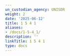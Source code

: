 ```yaml
---
un_custodian_agency: UNISDR
weight: 2
date: '2025-06-12'
title: 1 5 4 1
aliases:
- /docs/1-5-4_1/
description: ''
linkTitle: 1 5 4 1
type: docs
---
```


